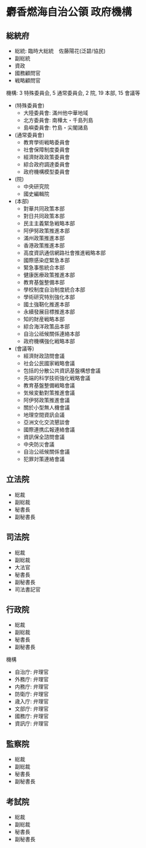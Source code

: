 # 麝香燃海自治公領 政府機構

## 総統府

- 総統: 臨時大総統　佐藤陽花(泛碧/協民)
- 副総統
- 資政
- 國務顧問官
- 戦略顧問官

機構: 3 特殊委員会, 5 通常委員会, 2 院, 19 本部, 15 會議等

- (特殊委員會)
  - 大陸委員會: 滿州他中華地域
  - 北方委員會: 南樺太・千島列島
  - 島嶼委員會: 竹島・尖閣諸島
- (通常委員會)
  - 教育學術戦略委員會
  - 社會保障制度委員會
  - 經濟財政政策委員會
  - 綜合政府調達委員會
  - 政府機構模型委員會
- (院)
  - 中央研究院
  - 國史編輯院
- (本部)
  - 對華共同政策本部
  - 對日共同政策本部
  - 民主主義緊急戦略本部
  - 阿伊努政策推進本部
  - 滿州政策推進本部
  - 香港政策推進本部
  - 高度資訊通信網路社會推進戦略本部
  - 國際感染症緊急本部
  - 緊急事態統合本部
  - 健康医療政策推進本部
  - 教育基盤整備本部
  - 學校制度自治制度統合本部
  - 學術研究特別強化本部
  - 國土強靭化推進本部
  - 永續發展目標推進本部
  - 知的財産戦略本部
  - 綜合海洋政策品本部
  - 自治公祗候關係連絡本部
  - 政府機構強化戦略本部
- (會議等)
  - 經濟財政諮問會議
  - 社会公民國家戦略會議
  - 包括的分散公共資訊基盤構想會議
  - 先端的科学技術強化戦略會議
  - 教育基盤整備戦略會議
  - 気候変動對策推進會議
  - 阿伊努政策推進會議
  - 關於小型無人機會議
  - 地理空間資訊会議
  - 亞洲文化交流懇談會
  - 國際連携広報連絡會議
  - 資訊保全諮問會議
  - 中央防災會議
  - 自治公祗候關係會議
  - 犯罪対策連絡會議


## 立法院

- 総裁
- 副総裁
- 秘書長
- 副秘書長

## 司法院

- 総裁
- 副総裁
- 大法官
- 秘書長
- 副秘書長
- 司法書記官

## 行政院

- 総裁
- 副総裁
- 秘書長
- 副秘書長

機構

- 自治庁: 弁理官
- 外務庁: 弁理官
- 内務庁: 弁理官
- 防衛庁: 弁理官
- 歳入庁: 弁理官
- 文部庁: 弁理官
- 國務庁: 弁理官
- 資訊庁: 弁理官

## 監察院

- 総裁
- 副総裁
- 秘書長
- 副秘書長

## 考試院

- 総裁
- 副総裁
- 秘書長
- 副秘書長
